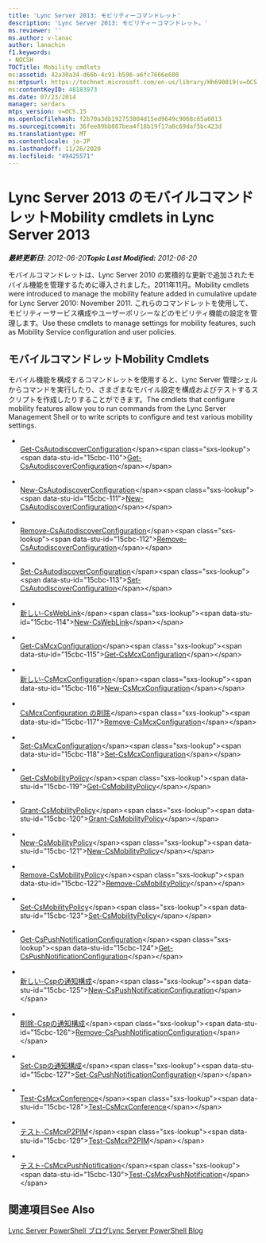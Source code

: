 ```yaml
---
title: 'Lync Server 2013: モビリティーコマンドレット'
description: 'Lync Server 2013: モビリティーコマンドレット。'
ms.reviewer: ''
ms.author: v-lanac
author: lanachin
f1.keywords:
- NOCSH
TOCTitle: Mobility cmdlets
ms:assetid: 42a30a34-d66b-4c91-b596-a6fc7666e600
ms:mtpsurl: https://technet.microsoft.com/en-us/library/Hh690019(v=OCS.15)
ms:contentKeyID: 48183973
ms.date: 07/23/2014
manager: serdars
mtps_version: v=OCS.15
ms.openlocfilehash: f2b70a3db192753804d15ed9649c9068c65a6013
ms.sourcegitcommit: 36fee89bb887bea4f18b19f17a8c69daf5bc423d
ms.translationtype: MT
ms.contentlocale: ja-JP
ms.lasthandoff: 11/26/2020
ms.locfileid: "49425571"
---
```

# <a name="mobility-cmdlets-in-lync-server-2013"></a><span data-ttu-id="15cbc-103">Lync Server 2013 のモバイルコマンドレット</span><span class="sxs-lookup"><span data-stu-id="15cbc-103">Mobility cmdlets in Lync Server 2013</span></span>

<div data-xmlns="http://www.w3.org/1999/xhtml">

<div class="topic" data-xmlns="http://www.w3.org/1999/xhtml" data-msxsl="urn:schemas-microsoft-com:xslt" data-cs="https://msdn.microsoft.com/">

<div data-asp="https://msdn2.microsoft.com/asp">



</div>

<div id="mainSection">

<div id="mainBody"><span data-ttu-id="15cbc-104">

<span> </span></span><span class="sxs-lookup"><span data-stu-id="15cbc-104">

<span> </span></span></span>

<span data-ttu-id="15cbc-105">_**最終更新日:** 2012-06-20_</span><span class="sxs-lookup"><span data-stu-id="15cbc-105">_**Topic Last Modified:** 2012-06-20_</span></span>

<span data-ttu-id="15cbc-106">モバイルコマンドレットは、Lync Server 2010 の累積的な更新で追加されたモバイル機能を管理するために導入されました。2011年11月。</span><span class="sxs-lookup"><span data-stu-id="15cbc-106">Mobility cmdlets were introduced to manage the mobility feature added in cumulative update for Lync Server 2010: November 2011.</span></span> <span data-ttu-id="15cbc-107">これらのコマンドレットを使用して、モビリティーサービス構成やユーザーポリシーなどのモビリティ機能の設定を管理します。</span><span class="sxs-lookup"><span data-stu-id="15cbc-107">Use these cmdlets to manage settings for mobility features, such as Mobility Service configuration and user policies.</span></span>

<div>

## <a name="mobility-cmdlets"></a><span data-ttu-id="15cbc-108">モバイルコマンドレット</span><span class="sxs-lookup"><span data-stu-id="15cbc-108">Mobility Cmdlets</span></span>

<span data-ttu-id="15cbc-109">モバイル機能を構成するコマンドレットを使用すると、Lync Server 管理シェルからコマンドを実行したり、さまざまなモバイル設定を構成およびテストするスクリプトを作成したりすることができます。</span><span class="sxs-lookup"><span data-stu-id="15cbc-109">The cmdlets that configure mobility features allow you to run commands from the Lync Server Management Shell or to write scripts to configure and test various mobility settings.</span></span>

  - <span></span>  
    <span data-ttu-id="15cbc-110">[Get-CsAutodiscoverConfiguration](https://technet.microsoft.com/library/Hh690014(v=OCS.15))</span><span class="sxs-lookup"><span data-stu-id="15cbc-110">[Get-CsAutodiscoverConfiguration](https://technet.microsoft.com/library/Hh690014(v=OCS.15))</span></span>

  - <span></span>  
    <span data-ttu-id="15cbc-111">[New-CsAutodiscoverConfiguration](https://technet.microsoft.com/library/Hh690022(v=OCS.15))</span><span class="sxs-lookup"><span data-stu-id="15cbc-111">[New-CsAutodiscoverConfiguration](https://technet.microsoft.com/library/Hh690022(v=OCS.15))</span></span>

  - <span></span>  
    <span data-ttu-id="15cbc-112">[Remove-CsAutodiscoverConfiguration](https://technet.microsoft.com/library/Hh690054(v=OCS.15))</span><span class="sxs-lookup"><span data-stu-id="15cbc-112">[Remove-CsAutodiscoverConfiguration](https://technet.microsoft.com/library/Hh690054(v=OCS.15))</span></span>

  - <span></span>  
    <span data-ttu-id="15cbc-113">[Set-CsAutodiscoverConfiguration](https://technet.microsoft.com/library/Hh689980(v=OCS.15))</span><span class="sxs-lookup"><span data-stu-id="15cbc-113">[Set-CsAutodiscoverConfiguration](https://technet.microsoft.com/library/Hh689980(v=OCS.15))</span></span>

  - <span></span>  
    <span data-ttu-id="15cbc-114">[新しい-CsWebLink](https://technet.microsoft.com/library/Hh690053(v=OCS.15))</span><span class="sxs-lookup"><span data-stu-id="15cbc-114">[New-CsWebLink](https://technet.microsoft.com/library/Hh690053(v=OCS.15))</span></span>

<!-- end list -->

  - <span></span>  
    <span data-ttu-id="15cbc-115">[Get-CsMcxConfiguration](https://technet.microsoft.com/library/Hh690031(v=OCS.15))</span><span class="sxs-lookup"><span data-stu-id="15cbc-115">[Get-CsMcxConfiguration](https://technet.microsoft.com/library/Hh690031(v=OCS.15))</span></span>

  - <span></span>  
    <span data-ttu-id="15cbc-116">[新しい-CsMcxConfiguration](https://technet.microsoft.com/library/Hh690035(v=OCS.15))</span><span class="sxs-lookup"><span data-stu-id="15cbc-116">[New-CsMcxConfiguration](https://technet.microsoft.com/library/Hh690035(v=OCS.15))</span></span>

  - <span></span>  
    <span data-ttu-id="15cbc-117">[CsMcxConfiguration の削除](https://technet.microsoft.com/library/Hh690026(v=OCS.15))</span><span class="sxs-lookup"><span data-stu-id="15cbc-117">[Remove-CsMcxConfiguration](https://technet.microsoft.com/library/Hh690026(v=OCS.15))</span></span>

  - <span></span>  
    <span data-ttu-id="15cbc-118">[Set-CsMcxConfiguration](https://technet.microsoft.com/library/Hh690050(v=OCS.15))</span><span class="sxs-lookup"><span data-stu-id="15cbc-118">[Set-CsMcxConfiguration](https://technet.microsoft.com/library/Hh690050(v=OCS.15))</span></span>

<!-- end list -->

  - <span></span>  
    <span data-ttu-id="15cbc-119">[Get-CsMobilityPolicy](https://technet.microsoft.com/library/Hh690017(v=OCS.15))</span><span class="sxs-lookup"><span data-stu-id="15cbc-119">[Get-CsMobilityPolicy](https://technet.microsoft.com/library/Hh690017(v=OCS.15))</span></span>

  - <span></span>  
    <span data-ttu-id="15cbc-120">[Grant-CsMobilityPolicy](https://technet.microsoft.com/library/Hh690038(v=OCS.15))</span><span class="sxs-lookup"><span data-stu-id="15cbc-120">[Grant-CsMobilityPolicy](https://technet.microsoft.com/library/Hh690038(v=OCS.15))</span></span>

  - <span></span>  
    <span data-ttu-id="15cbc-121">[New-CsMobilityPolicy](https://technet.microsoft.com/library/Hh689987(v=OCS.15))</span><span class="sxs-lookup"><span data-stu-id="15cbc-121">[New-CsMobilityPolicy](https://technet.microsoft.com/library/Hh689987(v=OCS.15))</span></span>

  - <span></span>  
    <span data-ttu-id="15cbc-122">[Remove-CsMobilityPolicy](https://technet.microsoft.com/library/Hh690048(v=OCS.15))</span><span class="sxs-lookup"><span data-stu-id="15cbc-122">[Remove-CsMobilityPolicy](https://technet.microsoft.com/library/Hh690048(v=OCS.15))</span></span>

  - <span></span>  
    <span data-ttu-id="15cbc-123">[Set-CsMobilityPolicy](https://technet.microsoft.com/library/Hh690021(v=OCS.15))</span><span class="sxs-lookup"><span data-stu-id="15cbc-123">[Set-CsMobilityPolicy](https://technet.microsoft.com/library/Hh690021(v=OCS.15))</span></span>

<!-- end list -->

  - <span></span>  
    <span data-ttu-id="15cbc-124">[Get-CsPushNotificationConfiguration](https://technet.microsoft.com/library/Hh690049(v=OCS.15))</span><span class="sxs-lookup"><span data-stu-id="15cbc-124">[Get-CsPushNotificationConfiguration](https://technet.microsoft.com/library/Hh690049(v=OCS.15))</span></span>

  - <span></span>  
    <span data-ttu-id="15cbc-125">[新しい-Cspの通知構成](https://technet.microsoft.com/library/Hh690027(v=OCS.15))</span><span class="sxs-lookup"><span data-stu-id="15cbc-125">[New-CsPushNotificationConfiguration](https://technet.microsoft.com/library/Hh690027(v=OCS.15))</span></span>

  - <span></span>  
    <span data-ttu-id="15cbc-126">[削除-Cspの通知構成](https://technet.microsoft.com/library/Hh690028(v=OCS.15))</span><span class="sxs-lookup"><span data-stu-id="15cbc-126">[Remove-CsPushNotificationConfiguration](https://technet.microsoft.com/library/Hh690028(v=OCS.15))</span></span>

  - <span></span>  
    <span data-ttu-id="15cbc-127">[Set-Cspの通知構成](https://technet.microsoft.com/library/Hh690013(v=OCS.15))</span><span class="sxs-lookup"><span data-stu-id="15cbc-127">[Set-CsPushNotificationConfiguration](https://technet.microsoft.com/library/Hh690013(v=OCS.15))</span></span>

<!-- end list -->

  - <span></span>  
    <span data-ttu-id="15cbc-128">[Test-CsMcxConference](https://technet.microsoft.com/library/Hh690045(v=OCS.15))</span><span class="sxs-lookup"><span data-stu-id="15cbc-128">[Test-CsMcxConference](https://technet.microsoft.com/library/Hh690045(v=OCS.15))</span></span>

  - <span></span>  
    <span data-ttu-id="15cbc-129">[テスト-CsMcxP2PIM](https://technet.microsoft.com/library/Hh690020(v=OCS.15))</span><span class="sxs-lookup"><span data-stu-id="15cbc-129">[Test-CsMcxP2PIM](https://technet.microsoft.com/library/Hh690020(v=OCS.15))</span></span>

  - <span></span>  
    <span data-ttu-id="15cbc-130">[テスト-CsMcxPushNotification](https://technet.microsoft.com/library/Hh690043(v=OCS.15))</span><span class="sxs-lookup"><span data-stu-id="15cbc-130">[Test-CsMcxPushNotification](https://technet.microsoft.com/library/Hh690043(v=OCS.15))</span></span>

</div>

<div>

## <a name="see-also"></a><span data-ttu-id="15cbc-131">関連項目</span><span class="sxs-lookup"><span data-stu-id="15cbc-131">See Also</span></span>


[<span data-ttu-id="15cbc-132">Lync Server PowerShell ブログ</span><span class="sxs-lookup"><span data-stu-id="15cbc-132">Lync Server PowerShell Blog</span></span>](https://go.microsoft.com/fwlink/p/?linkid=203150)  
  

<span data-ttu-id="15cbc-133"></div>

</div>

<span> </span>

</div>

</div>

</span><span class="sxs-lookup"><span data-stu-id="15cbc-133"></div>

</div>

<span> </span>

</div>

</div>

</span></span></div>

